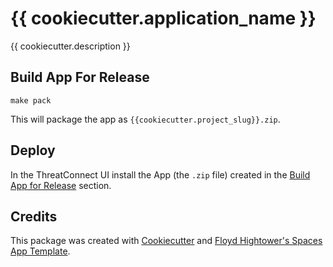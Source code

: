 # {{ cookiecutter.application_name }}

{{ cookiecutter.description }}

## Build App For Release

```
make pack
```

This will package the app as `{{cookiecutter.project_slug}}.zip`.

## Deploy
In the ThreatConnect UI install the App (the `.zip` file) created in the [Build App for Release](#build-app-for-release) section.

## Credits

This package was created with [Cookiecutter](https://github.com/audreyr/cookiecutter) and [Floyd Hightower's Spaces App Template](https://github.com/fhightower/threatconnect-js-spaces-template).
